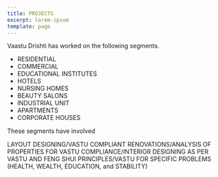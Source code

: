 ```yaml
---
title: PROJECTS
excerpt: lorem-ipsum
template: page
---
```

Vaastu Drishti has worked on the following segments.

* RESIDENTIAL
* COMMERCIAL
* EDUCATIONAL INSTITUTES
* HOTELS
* NURSING HOMES
* BEAUTY SALONS
* INDUSTRIAL UNIT
* APARTMENTS
* CORPORATE HOUSES


These segments have involved


LAYOUT DESIGNING/VASTU COMPLIANT RENOVATIONS/ANALYSIS OF PROPERTIES FOR VASTU COMPLIANCE/INTERIOR DESIGNING AS PER VASTU AND FENG SHUI PRINCIPLES/VASTU FOR SPECIFIC PROBLEMS (HEALTH, WEALTH, EDUCATION, and STABILITY)